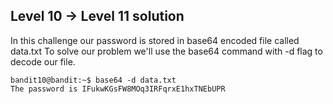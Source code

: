 ## Level 10 -> Level 11 solution
In this challenge our password is stored in base64 encoded file called data.txt
To solve our problem we'll use the base64 command with -d flag to decode our file.
```console
bandit10@bandit:~$ base64 -d data.txt
The password is IFukwKGsFW8MOq3IRFqrxE1hxTNEbUPR
```
